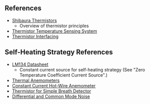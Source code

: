 ## References
* [Shibaura Thermistors](https://www.shibauraelectronics.com/pdf/shibaura_products_catalog.pdf)
    * Overview of thermistor principles
* [Thermistor Temperature Sensing System](https://www.analog.com/en/analog-dialogue/articles/thermistor-temperature-sensing-system-part-1.html)
* [Thermistor Interfacing](https://www.analog.com/media/en/training-seminars/design-handbooks/transducer-interfacing-handbook/Chapter9.pdf)
## Self-Heating Strategy References
* [LM134 Datasheet](https://www.analog.com/media/en/technical-documentation/data-sheets/134sfc.pdf)
    * Constant current source for self-heating strategy (See "Zero Temperature Coefficient Current Source".)
* [Thermal Anemometers](http://www.fonema.se/anemom/anemom.html)
* [Constant Current Hot-Wire Anemometer](https://forum.allaboutcircuits.com/threads/constant-current-hot-wire-anemometer.63204/page-2#post-432202)
* [Thermistor for Simple Breath Detector](https://forum.allaboutcircuits.com/threads/thermistor-for-simple-breath-detector.173203/)
* [Differential and Common Mode Noise](https://www.murata.com/~/media/webrenewal/products/emc/emifil/knowhow/26to30.ashx)

